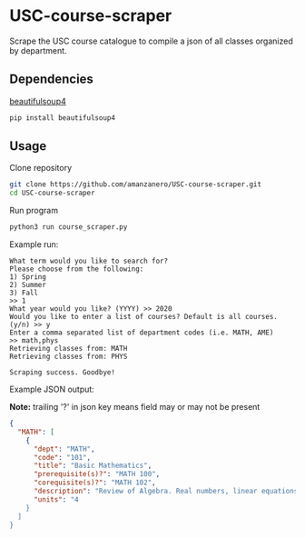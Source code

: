 # USC-course-scraper

Scrape the USC course catalogue to compile a json of all classes organized by department.

## Dependencies

[beautifulsoup4](https://pypi.org/project/beautifulsoup4/)

```bash
pip install beautifulsoup4
```

## Usage

Clone repository

```bash
git clone https://github.com/amanzanero/USC-course-scraper.git
cd USC-course-scraper
```

Run program

```bash
python3 run course_scraper.py
```

Example run:

```
What term would you like to search for?
Please choose from the following:
1) Spring
2) Summer
3) Fall
>> 1
What year would you like? (YYYY) >> 2020
Would you like to enter a list of courses? Default is all courses. (y/n) >> y
Enter a comma separated list of department codes (i.e. MATH, AME)
>> math,phys
Retrieving classes from: MATH
Retrieving classes from: PHYS

Scraping success. Goodbye!
```

Example JSON output:

**Note:** trailing '?' in json key means field may or may not be present

```json
{
  "MATH": [
    {
      "dept": "MATH",
      "code": "101",
      "title": "Basic Mathematics",
      "prerequisite(s)?": "MATH 100",
      "corequisite(s)?": "MATH 102",
      "description": "Review of Algebra. Real numbers, linear equations and inequalities, functions, graphs, systems of equations, exponents, polynomials, factoring, rational expressions, radicals, quadratic equations and solutions.",
      "units": "4
    }
  ]
}
```

